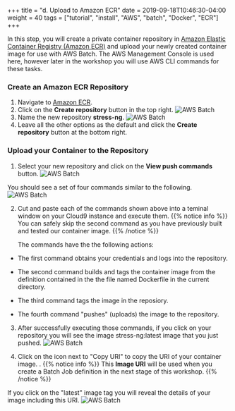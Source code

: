 +++
title = "d. Upload to Amazon ECR"
date = 2019-09-18T10:46:30-04:00
weight = 40
tags = ["tutorial", "install", "AWS", "batch", "Docker", "ECR"]
+++

In this step, you will create a private container repository in [Amazon Elastic Container Registry (Amazon ECR)](https://aws.amazon.com/ecr/) and upload your newly created container image for use with AWS Batch. The AWS Management Console is used here, however later in the workshop you will use AWS CLI commands for these tasks.

### Create an Amazon ECR Repository
1. Navigate to [Amazon ECR](https://console.aws.amazon.com/ecr/home).
2. Click on the **Create repository** button in the top right.
![AWS Batch](/images/aws-batch/create-repo-1.png)
3. Name the new repository **stress-ng**. 
![AWS Batch](/images/aws-batch/create-repo-2.png)
4. Leave all the other options as the default and click the **Create repository** button at the bottom right.


### Upload your Container to the Repository

1. Select your new repository and click on the **View push commands** button.
![AWS Batch](/images/aws-batch/create-repo-3.png)

You should see a set of four commands similar to the following.
![AWS Batch](/images/aws-batch/create-repo-4.png)

2. Cut and paste each of the commands shown above into a teminal window on your Cloud9 instance and execute them. 
{{% notice info %}}
   You can safely skip the second command as you have previously built and tested our container image.
{{% /notice %}}

   The commands have the the following actions:

- The first command obtains your credentials and logs into the repository.

- The second command builds and tags the container image from the definition contained in the the file named Dockerfile in the current directory.

- The third command tags the image in the reposiory.

- The fourth command "pushes" (uploads) the image to the repository.

3. After successfully executing those commands, if you click on your repository you will see the image stress-ng:latest image that you just pushed.
![AWS Batch](/images/aws-batch/create-repo-5.png)

4. Click on the icon next to "Copy URI" to copy the URI of your container image. 
. 
{{% notice info %}}
This **Image URI** will be used when you create a Batch Job definition in the next stage of this workshop.
{{% /notice %}}

If you click on the "latest" image tag you will reveal the details of your image including this URI.
![AWS Batch](/images/aws-batch/create-repo-6.png)


